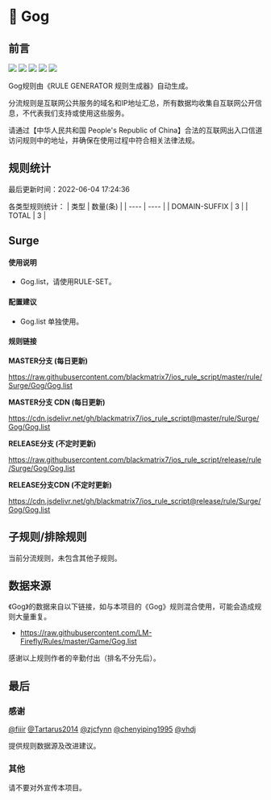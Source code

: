 # 🧸 Gog

## 前言

![](https://shields.io/badge/-移除重复规则-ff69b4) ![](https://shields.io/badge/-DOMAIN与DOMAIN--SUFFIX合并-green) ![](https://shields.io/badge/-DOMAIN--SUFFIX间合并-critical) ![](https://shields.io/badge/-DOMAIN--SUFFIX与DOMAIN--KEYWORD合并-blue) ![](https://shields.io/badge/-IP--CIDR(6)合并-blueviolet) 

Gog规则由《RULE GENERATOR 规则生成器》自动生成。

分流规则是互联网公共服务的域名和IP地址汇总，所有数据均收集自互联网公开信息，不代表我们支持或使用这些服务。

请通过【中华人民共和国 People's Republic of China】合法的互联网出入口信道访问规则中的地址，并确保在使用过程中符合相关法律法规。

## 规则统计

最后更新时间：2022-06-04 17:24:36

各类型规则统计：
| 类型 | 数量(条)  | 
| ---- | ----  |
| DOMAIN-SUFFIX | 3  | 
| TOTAL | 3  | 


## Surge 

#### 使用说明
- Gog.list，请使用RULE-SET。

#### 配置建议
- Gog.list 单独使用。

#### 规则链接
**MASTER分支 (每日更新)**

https://raw.githubusercontent.com/blackmatrix7/ios_rule_script/master/rule/Surge/Gog/Gog.list

**MASTER分支 CDN (每日更新)**

https://cdn.jsdelivr.net/gh/blackmatrix7/ios_rule_script@master/rule/Surge/Gog/Gog.list

**RELEASE分支 (不定时更新)**

https://raw.githubusercontent.com/blackmatrix7/ios_rule_script/release/rule/Surge/Gog/Gog.list

**RELEASE分支CDN (不定时更新)**

https://cdn.jsdelivr.net/gh/blackmatrix7/ios_rule_script@release/rule/Surge/Gog/Gog.list

## 子规则/排除规则


当前分流规则，未包含其他子规则。

## 数据来源

《Gog》的数据来自以下链接，如与本项目的《Gog》规则混合使用，可能会造成规则大量重复。

- https://raw.githubusercontent.com/LM-Firefly/Rules/master/Game/Gog.list


感谢以上规则作者的辛勤付出（排名不分先后）。

## 最后

### 感谢

[@fiiir](https://github.com/fiiir) [@Tartarus2014](https://github.com/Tartarus2014) [@zjcfynn](https://github.com/zjcfynn) [@chenyiping1995](https://github.com/chenyiping1995) [@vhdj](https://github.com/vhdj)

提供规则数据源及改进建议。

### 其他

请不要对外宣传本项目。